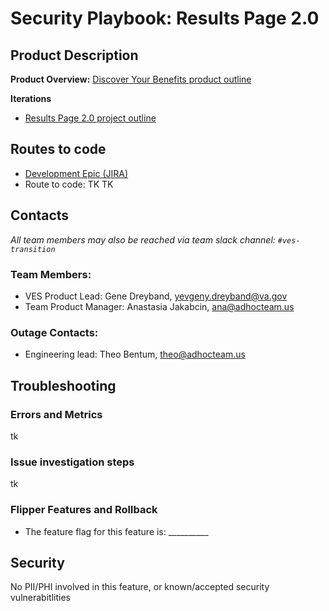 # Security Playbook: Results Page 2.0


## Product Description
**Product Overview:** [Discover Your Benefits product outline](https://github.com/department-of-veterans-affairs/va.gov-team/blob/master/products/vet-transition-support/README.md)

**Iterations**
- [Results Page 2.0 project outline](https://github.com/department-of-veterans-affairs/va.gov-team/blob/master/products/vet-transition-support/results-page-2.0/README.md)

## Routes to code
- [Development Epic (JIRA)](https://jira.devops.va.gov/browse/PTEMSVT-588)
- Route to code: TK TK

## Contacts
_All team members may also be reached via team slack channel: `#ves-transition`_

### Team Members:
- VES Product Lead: Gene Dreyband, yevgeny.dreyband@va.gov
- Team Product Manager: Anastasia Jakabcin, ana@adhocteam.us

### Outage Contacts:
- Engineering lead: Theo Bentum, theo@adhocteam.us


## Troubleshooting

### Errors and Metrics
tk 

### Issue investigation steps
tk


### Flipper Features and Rollback
- The feature flag for this feature is: __________

## Security
No PII/PHI involved in this feature, or known/accepted security vulnerabitlities
